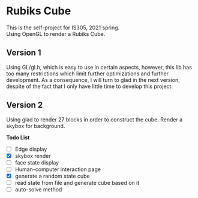 # Rubiks Cube 
This is the self-project for IS305, 2021 spring.  
Using OpenGL to render a Rubiks Cube.

## Version 1
Using GL/gl.h, which is easy to use in certain aspects, however, this lib has too many restrictions which limit further optimizations and further development. As a consequence, 
I will turn to glad in the next version, despite of the fact that I only have little time to develop this project.

## Version 2
Using glad to render 27 blocks in order to construct the cube. Render a skybox for background.  

**Todo List**  
- [ ] Edge display
- [x] skybox render 
- [ ] face state display 
- [ ] Human-computer interaction page
- [x] generate a random state cube
- [ ] read state from file and generate cube based on it
- [ ] auto-solve method
